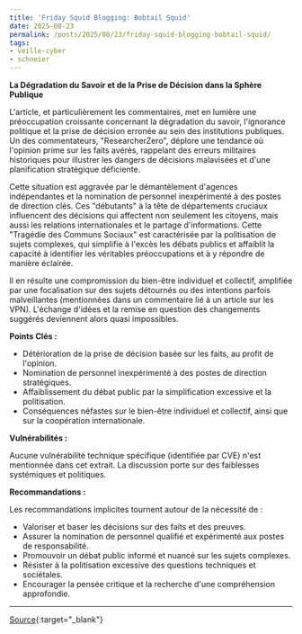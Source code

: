 ```yaml
---
title: 'Friday Squid Blogging: Bobtail Squid'
date: 2025-08-23
permalink: /posts/2025/08/23/friday-squid-blogging-bobtail-squid/
tags:
- veille-cyber
- schneier
---
```

**La Dégradation du Savoir et de la Prise de Décision dans la Sphère Publique**

L'article, et particulièrement les commentaires, met en lumière une préoccupation croissante concernant la dégradation du savoir, l'ignorance politique et la prise de décision erronée au sein des institutions publiques. Un des commentateurs, "ResearcherZero", déplore une tendance où l'opinion prime sur les faits avérés, rappelant des erreurs militaires historiques pour illustrer les dangers de décisions malavisées et d'une planification stratégique déficiente.

Cette situation est aggravée par le démantèlement d'agences indépendantes et la nomination de personnel inexpérimenté à des postes de direction clés. Ces "débutants" à la tête de départements cruciaux influencent des décisions qui affectent non seulement les citoyens, mais aussi les relations internationales et le partage d'informations. Cette "Tragédie des Communs Sociaux" est caractérisée par la politisation de sujets complexes, qui simplifie à l'excès les débats publics et affaiblit la capacité à identifier les véritables préoccupations et à y répondre de manière éclairée.

Il en résulte une compromission du bien-être individuel et collectif, amplifiée par une focalisation sur des sujets détournés ou des intentions parfois malveillantes (mentionnées dans un commentaire lié à un article sur les VPN). L'échange d'idées et la remise en question des changements suggérés deviennent alors quasi impossibles.

**Points Clés :**

*   Détérioration de la prise de décision basée sur les faits, au profit de l'opinion.
*   Nomination de personnel inexpérimenté à des postes de direction stratégiques.
*   Affaiblissement du débat public par la simplification excessive et la politisation.
*   Conséquences néfastes sur le bien-être individuel et collectif, ainsi que sur la coopération internationale.

**Vulnérabilités :**

Aucune vulnérabilité technique spécifique (identifiée par CVE) n'est mentionnée dans cet extrait. La discussion porte sur des faiblesses systémiques et politiques.

**Recommandations :**

Les recommandations implicites tournent autour de la nécessité de :

*   Valoriser et baser les décisions sur des faits et des preuves.
*   Assurer la nomination de personnel qualifié et expérimenté aux postes de responsabilité.
*   Promouvoir un débat public informé et nuancé sur les sujets complexes.
*   Résister à la politisation excessive des questions techniques et sociétales.
*   Encourager la pensée critique et la recherche d'une compréhension approfondie.

---
[Source](https://www.schneier.com/blog/archives/2025/08/friday-squid-blogging-bobtail-squid.html){:target="_blank"}
